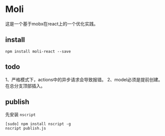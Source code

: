 # Moli
这是一个基于mobx在react上的一个优化实践。

## install

```
npm install moli-react --save
```

## todo
1、严格模式下，actions中的异步请求会导致报错。
2、model必须是提前创建。在总分支顶部插入。


## publish

先安装 `nscript`

```
[sudo] npm install nscript -g
nscript publish.js
```





